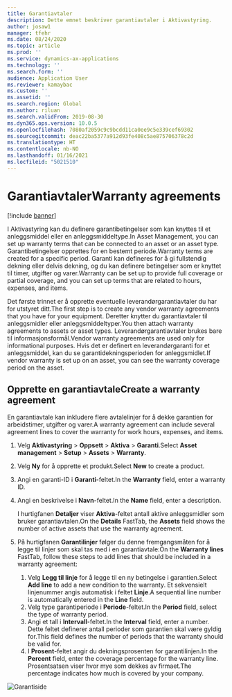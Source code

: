 ```yaml
---
title: Garantiavtaler
description: Dette emnet beskriver garantiavtaler i Aktivastyring.
author: josaw1
manager: tfehr
ms.date: 08/24/2020
ms.topic: article
ms.prod: ''
ms.service: dynamics-ax-applications
ms.technology: ''
ms.search.form: ''
audience: Application User
ms.reviewer: kamaybac
ms.custom: ''
ms.assetid: ''
ms.search.region: Global
ms.author: riluan
ms.search.validFrom: 2019-08-30
ms.dyn365.ops.version: 10.0.5
ms.openlocfilehash: 7080af2059c9c9bcdd11ca0ee9c5e339cef69302
ms.sourcegitcommit: deac22ba5377a912d93fe408c5ae875706378c2d
ms.translationtype: HT
ms.contentlocale: nb-NO
ms.lasthandoff: 01/16/2021
ms.locfileid: "5021510"
---
```

# <a name="warranty-agreements"></a><span data-ttu-id="e0dc7-103">Garantiavtaler</span><span class="sxs-lookup"><span data-stu-id="e0dc7-103">Warranty agreements</span></span>

[!include [banner](../../includes/banner.md)]

 


<span data-ttu-id="e0dc7-104">I Aktivastyring kan du definere garantibetingelser som kan knyttes til et anleggsmiddel eller en anleggsmiddeltype.</span><span class="sxs-lookup"><span data-stu-id="e0dc7-104">In Asset Management, you can set up warranty terms that can be connected to an asset or an asset type.</span></span> <span data-ttu-id="e0dc7-105">Garantibetingelser opprettes for en bestemt periode.</span><span class="sxs-lookup"><span data-stu-id="e0dc7-105">Warranty terms are created for a specific period.</span></span> <span data-ttu-id="e0dc7-106">Garanti kan defineres for å gi fullstendig dekning eller delvis dekning, og du kan definere betingelser som er knyttet til timer, utgifter og varer.</span><span class="sxs-lookup"><span data-stu-id="e0dc7-106">Warranty can be set up to provide full coverage or partial coverage, and you can set up terms that are related to hours, expenses, and items.</span></span>

<span data-ttu-id="e0dc7-107">Det første trinnet er å opprette eventuelle leverandørgarantiavtaler du har for utstyret ditt.</span><span class="sxs-lookup"><span data-stu-id="e0dc7-107">The first step is to create any vendor warranty agreements that you have for your equipment.</span></span> <span data-ttu-id="e0dc7-108">Deretter knytter du garantiavtaler til anleggsmidler eller anleggsmiddeltyper.</span><span class="sxs-lookup"><span data-stu-id="e0dc7-108">You then attach warranty agreements to assets or asset types.</span></span> <span data-ttu-id="e0dc7-109">Leverandørgarantiavtaler brukes bare til informasjonsformål.</span><span class="sxs-lookup"><span data-stu-id="e0dc7-109">Vendor warranty agreements are used only for informational purposes.</span></span> <span data-ttu-id="e0dc7-110">Hvis det er definert en leverandørgaranti for et anleggsmiddel, kan du se garantidekningsperioden for anleggsmidlet.</span><span class="sxs-lookup"><span data-stu-id="e0dc7-110">If vendor warranty is set up on an asset, you can see the warranty coverage period on the asset.</span></span>

## <a name="create-a-warranty-agreement"></a><span data-ttu-id="e0dc7-111">Opprette en garantiavtale</span><span class="sxs-lookup"><span data-stu-id="e0dc7-111">Create a warranty agreement</span></span>

<span data-ttu-id="e0dc7-112">En garantiavtale kan inkludere flere avtalelinjer for å dekke garantien for arbeidstimer, utgifter og varer.</span><span class="sxs-lookup"><span data-stu-id="e0dc7-112">A warranty agreement can include several agreement lines to cover the warranty for work hours, expenses, and items.</span></span>

1. <span data-ttu-id="e0dc7-113">Velg **Aktivastyring** \> **Oppsett** \> **Aktiva** \> **Garanti**.</span><span class="sxs-lookup"><span data-stu-id="e0dc7-113">Select **Asset management** \> **Setup** \> **Assets** \> **Warranty**.</span></span>
2. <span data-ttu-id="e0dc7-114">Velg **Ny** for å opprette et produkt.</span><span class="sxs-lookup"><span data-stu-id="e0dc7-114">Select **New** to create a product.</span></span>
3. <span data-ttu-id="e0dc7-115">Angi en garanti-ID i **Garanti**-feltet.</span><span class="sxs-lookup"><span data-stu-id="e0dc7-115">In the **Warranty** field, enter a warranty ID.</span></span> 
4. <span data-ttu-id="e0dc7-116">Angi en beskrivelse i **Navn**-feltet.</span><span class="sxs-lookup"><span data-stu-id="e0dc7-116">In the **Name** field, enter a description.</span></span>

    <span data-ttu-id="e0dc7-117">I hurtigfanen **Detaljer** viser **Aktiva**-feltet antall aktive anleggsmidler som bruker garantiavtalen.</span><span class="sxs-lookup"><span data-stu-id="e0dc7-117">On the **Details** FastTab, the **Assets** field shows the number of active assets that use the warranty agreement.</span></span>

5. <span data-ttu-id="e0dc7-118">På hurtigfanen **Garantilinjer** følger du denne fremgangsmåten for å legge til linjer som skal tas med i en garantiavtale:</span><span class="sxs-lookup"><span data-stu-id="e0dc7-118">On the **Warranty lines** FastTab, follow these steps to add lines that should be included in a warranty agreement:</span></span>

    1. <span data-ttu-id="e0dc7-119">Velg **Legg til linje** for å legge til en ny betingelse i garantien.</span><span class="sxs-lookup"><span data-stu-id="e0dc7-119">Select **Add line** to add a new condition to the warranty.</span></span> <span data-ttu-id="e0dc7-120">Et sekvensielt linjenummer angis automatisk i feltet **Linje**.</span><span class="sxs-lookup"><span data-stu-id="e0dc7-120">A sequential line number is automatically entered in the **Line** field.</span></span>
    2. <span data-ttu-id="e0dc7-121">Velg type garantiperiode i **Periode**-feltet.</span><span class="sxs-lookup"><span data-stu-id="e0dc7-121">In the **Period** field, select the type of warranty period.</span></span>
    3. <span data-ttu-id="e0dc7-122">Angi et tall i **Intervall**-feltet.</span><span class="sxs-lookup"><span data-stu-id="e0dc7-122">In the **Interval** field, enter a number.</span></span> <span data-ttu-id="e0dc7-123">Dette feltet definerer antall perioder som garantien skal være gyldig for.</span><span class="sxs-lookup"><span data-stu-id="e0dc7-123">This field defines the number of periods that the warranty should be valid for.</span></span>
    4. <span data-ttu-id="e0dc7-124">I **Prosent**-feltet angir du dekningsprosenten for garantilinjen.</span><span class="sxs-lookup"><span data-stu-id="e0dc7-124">In the **Percent** field, enter the coverage percentage for the warranty line.</span></span> <span data-ttu-id="e0dc7-125">Prosentsatsen viser hvor mye som dekkes av firmaet.</span><span class="sxs-lookup"><span data-stu-id="e0dc7-125">The percentage indicates how much is covered by your company.</span></span>

![Garantiside](media/01-warranty.png)
